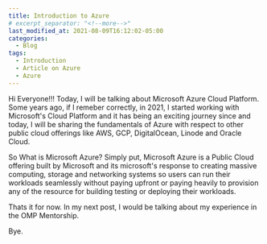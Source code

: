 ```yaml
---                          
title: Introduction to Azure
# excerpt_separator: "<!--more-->"
last_modified_at: 2021-08-09T16:12:02-05:00
categories:
  - Blog                     
tags:                  
  - Introduction 
  - Article on Azure            
  - Azure       
---                                                            
```

Hi Everyone!!!
    Today, I will be talking about Microsoft Azure Cloud Platform. Some years ago, if I remeber correctly, in 2021, I started working with Microsoft's Cloud Platform and it has being an exciting journey since and today, I will be sharing the fundamentals of Azure with respect to other public cloud offerings like AWS, GCP, DigitalOcean, Linode and Oracle Cloud.

 So What is Microsoft Azure?
  Simply put, Microsoft Azure is a Public Cloud offering built by Microsoft and its microsoft's response to creating massive computing, storage and networking systems so users can run their workloads seamlessly without paying upfront or paying heavily to provision any of the resource for building testing or deploying their workloads.

  
Thats it for now. In my next post, I would be talking about my experience in the OMP Mentorship.

Bye.
